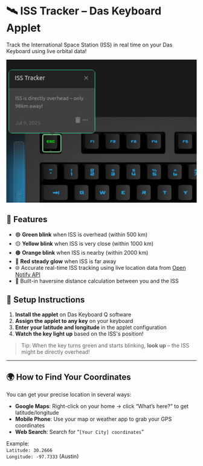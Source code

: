 # 🛰️ ISS Tracker – Das Keyboard Applet

Track the International Space Station (ISS) in real time on your Das Keyboard using live orbital data!

![ISS Tracker on a Das Keyboard Q](assets/image.png "Q ISS Tracker")

## 🚀 Features

- 🟢 **Green blink** when ISS is overhead (within 500 km)
- 🟡 **Yellow blink** when ISS is very close (within 1000 km)
- 🟠 **Orange blink** when ISS is nearby (within 2000 km)
- 🔴 **Red steady glow** when ISS is far away
- 🌐 Accurate real-time ISS tracking using live location data from [Open Notify API](http://api.open-notify.org/iss-now.json)
- 🧠 Built-in haversine distance calculation between you and the ISS

## 🧭 Setup Instructions

1. **Install the applet** on Das Keyboard Q software
2. **Assign the applet to any key** on your keyboard
3. **Enter your latitude and longitude** in the applet configuration
4. **Watch the key light up** based on the ISS's position!

> Tip: When the key turns green and starts blinking, **look up** – the ISS might be directly overhead!

---

## 🌍 How to Find Your Coordinates

You can get your precise location in several ways:

- **Google Maps**: Right-click on your home → click “What’s here?” to get latitude/longitude
- **Mobile Phone**: Use your map or weather app to grab your GPS coordinates
- **Web Search**: Search for “`[Your City] coordinates`”

Example:  
`Latitude: 30.2666`  
`Longitude: -97.7333` (Austin)
